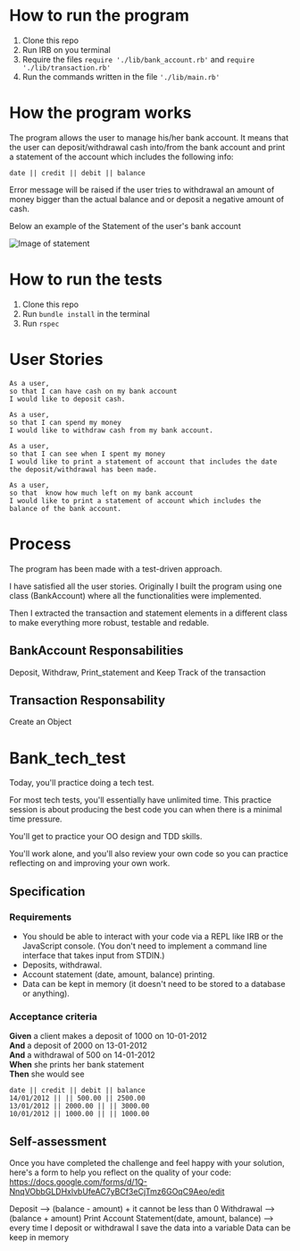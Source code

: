 # How to run the program

1. Clone this repo
2. Run IRB on you terminal
3. Require the files ```require './lib/bank_account.rb'``` and ```require './lib/transaction.rb'```
4. Run the commands written in the file ```'./lib/main.rb'```

# How the program works

The program allows the user to manage his/her bank account. It means that the user can deposit/withdrawal cash into/from the bank account and print a statement of the account which includes the following info:

```date || credit || debit || balance```

Error message will be raised if the user tries to withdrawal an amount of money bigger than the actual balance and or deposit a negative amount of cash.

Below an example of the Statement of the user's bank account

![Image of statement](https://i.ibb.co/hMQDRyK/Statement.png)


# How to run the tests
1. Clone this repo
2. Run ```bundle install``` in the terminal
3. Run ```rspec```

# User Stories

```
As a user,
so that I can have cash on my bank account
I would like to deposit cash.

As a user,
so that I can spend my money
I would like to withdraw cash from my bank account.

As a user,
so that I can see when I spent my money
I would like to print a statement of account that includes the date the deposit/withdrawal has been made.

As a user,
so that  know how much left on my bank account
I would like to print a statement of account which includes the balance of the bank account.

```
# Process

The program has been made with a test-driven approach.

I have satisfied all the user stories. Originally I built the program using one class (BankAccount) where all the functionalities were implemented.

Then I extracted the transaction and statement elements in a different class to make everything more robust, testable and redable.

## BankAccount Responsabilities

Deposit, Withdraw, Print_statement and Keep Track of the transaction

## Transaction Responsability

Create an Object

# Bank_tech_test

Today, you'll practice doing a tech test.

For most tech tests, you'll essentially have unlimited time.  This practice session is about producing the best code you can when there is a minimal time pressure.

You'll get to practice your OO design and TDD skills.

You'll work alone, and you'll also review your own code so you can practice reflecting on and improving your own work.

## Specification

### Requirements

* You should be able to interact with your code via a REPL like IRB or the JavaScript console.  (You don't need to implement a command line interface that takes input from STDIN.)
* Deposits, withdrawal.
* Account statement (date, amount, balance) printing.
* Data can be kept in memory (it doesn't need to be stored to a database or anything).

### Acceptance criteria

**Given** a client makes a deposit of 1000 on 10-01-2012  
**And** a deposit of 2000 on 13-01-2012  
**And** a withdrawal of 500 on 14-01-2012  
**When** she prints her bank statement  
**Then** she would see

```
date || credit || debit || balance
14/01/2012 || || 500.00 || 2500.00
13/01/2012 || 2000.00 || || 3000.00
10/01/2012 || 1000.00 || || 1000.00
```

## Self-assessment

Once you have completed the challenge and feel happy with your solution, here's a form to help you reflect on the quality of your code: https://docs.google.com/forms/d/1Q-NnqVObbGLDHxlvbUfeAC7yBCf3eCjTmz6GOqC9Aeo/edit

Deposit --> (balance - amount) + it cannot be less than 0
Withdrawal --> (balance + amount)
Print Account Statement(date, amount, balance) --> every time I deposit or withdrawal I save the data into a variable
Data can be keep in memory

